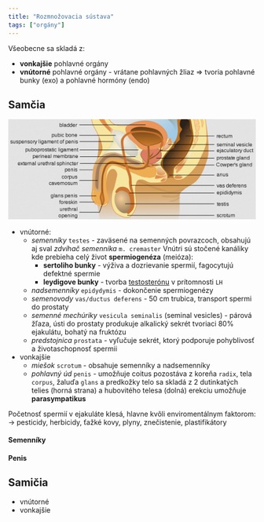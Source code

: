 ```yaml
---
title: "Rozmnožovacia sústava"
tags: ["orgány"]
---
```


Všeobecne sa skladá z:
- **vonkajšie** pohlavné orgány
- **vnútorné** pohlavné orgány - vrátane pohlavných žliaz => tvoria pohlavné bunky (exo) a pohlavné hormóny (endo)

## Samčia

![](attachments/muzska-rozmnozovacia-sustava.png)

- vnútorné:
	- *semenníky* `testes` - zaväsené na semenných povrazcoch, obsahujú aj sval *zdvíhač semenníka* `m. cremaster`
		Vnútri sú stočené kanáliky kde prebieha celý život **spermiogenéza** (meióza):
		- **sertoliho bunky** - výživa a dozrievanie spermií, fagocytujú defektné spermie
		- **leydigove bunky** - tvorba [testosterónu](bio/ľudské-telo/hormóny.md#Semenníky) v prítomnosti `LH`
	- *nadsemenníky* `epidydymis` - dokončenie spermiogenézy
	- *semenovody* `vas/ductus deferens` - 50 cm trubica, transport spermi do prostaty
	- *semenné mechúriky* `vesicula seminalis` (seminal vesicles) - párová žľaza, ústi do prostaty
		produkuje alkalický sekrét tvoriaci 80% ejakulátu, bohatý na fruktózu
	- *predstojnica* `prostata` - vyľučuje sekrét, ktorý podporuje pohyblivosť a životaschopnosť spermii
- vonkajšie
	- *miešok* `scrotum` - obsahuje semenníky a nadsemenníky
	- *pohlavný úd* `penis` - umožňuje coitus
		pozostáva z koreňa `radix`, tela `corpus`, žaluďa `glans` a predkožky
		telo sa skladá z 2 dutinkatých telies (horná strana) a hubovitého telesa (dolná)
		erekciu umožňuje **parasympatikus**

Početnosť spermií v ejakuláte klesá, hlavne kvôli enviromentálnym faktorom:
-> pesticidy, herbicidy, ťažké kovy, plyny, znečistenie, plastifikátory

#### Semenníky

#### Penis

## Samičia

- vnútorné
- vonkajšie
